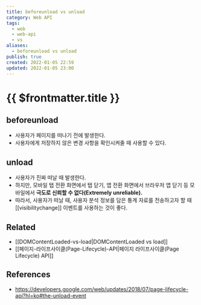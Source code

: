 ```yaml
---
title: beforeunload vs unload
category: Web API
tags:
  - web
  - web-api
  - vs
aliases:
  - beforeunload vs unload
publish: true
created: 2022-01-05 22:59
updated: 2022-01-05 23:00
---
```


# {{ $frontmatter.title }}

## beforeunload

- 사용자가 페이지를 떠나기 전에 발생한다.
- 사용자에게 저장하지 않은 변경 사항을 확인시켜줄 때 사용할 수 있다.

## unload

- 사용자가 진짜 떠날 때 발생한다.
- 하지만, 모바일 탭 전환 화면에서 탭 닫기, 앱 전환 화면에서 브라우저 앱 닫기 등 모바일에서 **극도로 신뢰할 수 없다(Extremely unreliable).**
- 따라서, 사용자가 떠날 때, 사용자 분석 정보를 담은 통계 자료를 전송하고자 할 때 [[visibilitychange]] 이벤트를 사용하는 것이 좋다.

## Related

- [[DOMContentLoaded-vs-load|DOMContentLoaded vs load]]
- [[페이지-라이프사이클(Page-Lifecycle)-API|페이지 라이프사이클(Page Lifecycle) API]]

## References

- https://developers.google.com/web/updates/2018/07/page-lifecycle-api?hl=ko#the-unload-event
